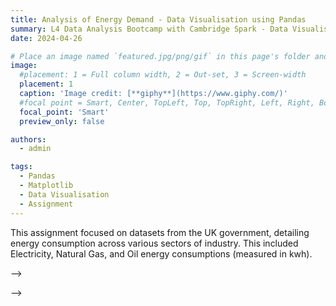 ```yaml
---
title: Analysis of Energy Demand - Data Visualisation using Pandas 
summary: L4 Data Analysis Bootcamp with Cambridge Spark - Data Visualisation assignment. #shows on the homepage
date: 2024-04-26

# Place an image named `featured.jpg/png/gif` in this page's folder and customize its options here.
image:
  #placement: 1 = Full column width, 2 = Out-set, 3 = Screen-width 
  placement: 1
  caption: 'Image credit: [**giphy**](https://www.giphy.com/)'
  #focal point = Smart, Center, TopLeft, Top, TopRight, Left, Right, BottomLeft, Bottom, or BottomRight
  focal_point: 'Smart'
  preview_only: false

authors:
  - admin

tags:
  - Pandas
  - Matplotlib
  - Data Visualisation
  - Assignment
---
```

This assignment focused on datasets from the UK government, detailing energy consumption across various sectors of industry. This included Electricity, Natural
Gas, and Oil energy consumptions (measured in kwh).

<!-- - intro/summary -- **WHY**

Within this assignment I...

Before we were able to perform any data analysis, some data cleansing was required which was the focus of this project. What do I mean by data cleansing? That is the removal of missing or incorrect values, and superfluous data. Transforming some of the data involved changing data types which allowed me to utilise arithmetic operators to create new columns within the data set before analysis took place.
 
### Importing Libraries

To begin with, I first need to import some python libraries; **Pandas** and **Matplotlib** (or more specifically, pyplot):
```python
import pandas as pd
from matplotlib import pyplot as plt
```
I also added the following code which sets the logging level to 'ERROR', meaning that only errors and critical messages will be logged and I won't receive debug, info, or warning log messages. 

```python
from matplotlib.axes._axes import _log as matplotlib_axes_logger
matplotlib_axes_logger.setLevel('ERROR')
```

### Data Collection

Using the following code, I was able to combine some CSV files into one dataframe (called data) using the **.concat()** function. I did this so that I could process the data from 3 datasets (heating_2018, hot_water_2018, and catering_2018) all at once and carry out some analysis. 
```python
df1 = pd.read_csv('data/heating_2018.csv')
df2 = pd.read_csv('data/hot_water_2018.csv')
df3 = pd.read_csv('data/catering_2018.csv')
data = pd.concat([df1, df2, df3], keys=['Heating', 'Hot Water', 'Catering']).reset_index(level=[0])
```
I assigned a key to each file to help differentiate between them (this generated a new column called *level_0* in which the values would be the coresponding key for the data) and reset the index using **reset_index(level=[0])** so that the new dataframe would start at index 0. This would mean that each row would have a unique index number. 
Concatenating dataframes would usually result in a *index* column of the original index values, however, as I used the **keys** parameter of **.concat()**, this will also generate an index column - this will result in 2 columns, *level_0* and *level_1*. This is why I have added **level=[0]** when **reset_index()** is called. This allowed me to drop level_1 which was no longer needed as a new index (starting at 0) had been set.  

The resulting dataframe looked like this - I have included the top 5 rows (.head()) as well as 5 random rows (.sample(5)) - this is because, whilst the top 5 rows show that my code worked, **.sample()** shows that my keys (['Heating', 'Hot Water', 'Catering']) are working as intended:
![screen reader text](screenshot-1.png "screenshot-1")












```python 

``` 

### 



###


###


###


###


### 

###


### Aftermath - What did I learn? --> -->
 -->
